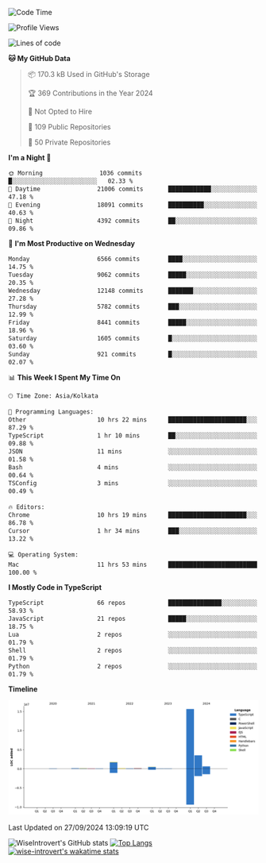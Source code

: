 <!--START_SECTION:waka-->
![Code Time](http://img.shields.io/badge/Code%20Time-1%2C636%20hrs%2042%20mins-blue)

![Profile Views](http://img.shields.io/badge/Profile%20Views-3-blue)

![Lines of code](https://img.shields.io/badge/From%20Hello%20World%20I%27ve%20Written-22.7%20million%20lines%20of%20code-blue)

**🐱 My GitHub Data** 

> 📦 170.3 kB Used in GitHub's Storage 
 > 
> 🏆 369 Contributions in the Year 2024
 > 
> 🚫 Not Opted to Hire
 > 
> 📜 109 Public Repositories 
 > 
> 🔑 50 Private Repositories 
 > 
**I'm a Night 🦉** 

```text
🌞 Morning                1036 commits        █░░░░░░░░░░░░░░░░░░░░░░░░   02.33 % 
🌆 Daytime                21006 commits       ████████████░░░░░░░░░░░░░   47.18 % 
🌃 Evening                18091 commits       ██████████░░░░░░░░░░░░░░░   40.63 % 
🌙 Night                  4392 commits        ██░░░░░░░░░░░░░░░░░░░░░░░   09.86 % 
```
📅 **I'm Most Productive on Wednesday** 

```text
Monday                   6566 commits        ████░░░░░░░░░░░░░░░░░░░░░   14.75 % 
Tuesday                  9062 commits        █████░░░░░░░░░░░░░░░░░░░░   20.35 % 
Wednesday                12148 commits       ███████░░░░░░░░░░░░░░░░░░   27.28 % 
Thursday                 5782 commits        ███░░░░░░░░░░░░░░░░░░░░░░   12.99 % 
Friday                   8441 commits        █████░░░░░░░░░░░░░░░░░░░░   18.96 % 
Saturday                 1605 commits        █░░░░░░░░░░░░░░░░░░░░░░░░   03.60 % 
Sunday                   921 commits         █░░░░░░░░░░░░░░░░░░░░░░░░   02.07 % 
```


📊 **This Week I Spent My Time On** 

```text
🕑︎ Time Zone: Asia/Kolkata

💬 Programming Languages: 
Other                    10 hrs 22 mins      ██████████████████████░░░   87.29 % 
TypeScript               1 hr 10 mins        ██░░░░░░░░░░░░░░░░░░░░░░░   09.88 % 
JSON                     11 mins             ░░░░░░░░░░░░░░░░░░░░░░░░░   01.58 % 
Bash                     4 mins              ░░░░░░░░░░░░░░░░░░░░░░░░░   00.64 % 
TSConfig                 3 mins              ░░░░░░░░░░░░░░░░░░░░░░░░░   00.49 % 

🔥 Editors: 
Chrome                   10 hrs 19 mins      ██████████████████████░░░   86.78 % 
Cursor                   1 hr 34 mins        ███░░░░░░░░░░░░░░░░░░░░░░   13.22 % 

💻 Operating System: 
Mac                      11 hrs 53 mins      █████████████████████████   100.00 % 
```

**I Mostly Code in TypeScript** 

```text
TypeScript               66 repos            ███████████████░░░░░░░░░░   58.93 % 
JavaScript               21 repos            █████░░░░░░░░░░░░░░░░░░░░   18.75 % 
Lua                      2 repos             ░░░░░░░░░░░░░░░░░░░░░░░░░   01.79 % 
Shell                    2 repos             ░░░░░░░░░░░░░░░░░░░░░░░░░   01.79 % 
Python                   2 repos             ░░░░░░░░░░░░░░░░░░░░░░░░░   01.79 % 
```



**Timeline**

![Lines of Code chart](https://raw.githubusercontent.com/wise-introvert/wise-introvert/master/assets/bar_graph.png)


 Last Updated on 27/09/2024 13:09:19 UTC
<!--END_SECTION:waka-->

![WiseIntrovert's GitHub stats](https://github-readme-stats.vercel.app/api?username=wise-introvert&count_private=true&show_icons=true)
[![Top Langs](https://github-readme-stats.vercel.app/api/top-langs/?username=wise-introvert&langs_count=10)](https://github.com/anuraghazra/github-readme-stats)
[![wise-introvert's wakatime stats](https://github-readme-stats.vercel.app/api/wakatime?username=wiseintrovert)](https://github.com/anuraghazra/github-readme-stats)
